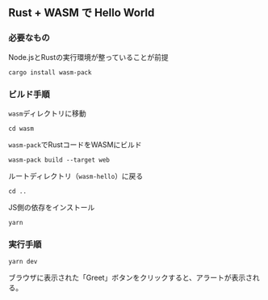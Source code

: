 ## Rust + WASM で Hello World

### 必要なもの

Node.jsとRustの実行環境が整っていることが前提

```
cargo install wasm-pack
```

### ビルド手順

`wasm`ディレクトリに移動

```
cd wasm
```

`wasm-pack`でRustコードをWASMにビルド

```
wasm-pack build --target web
```

ルートディレクトリ（`wasm-hello`）に戻る

```
cd ..
```

JS側の依存をインストール

```
yarn
```

### 実行手順

```
yarn dev
```

ブラウザに表示された「Greet」ボタンをクリックすると、アラートが表示される。
